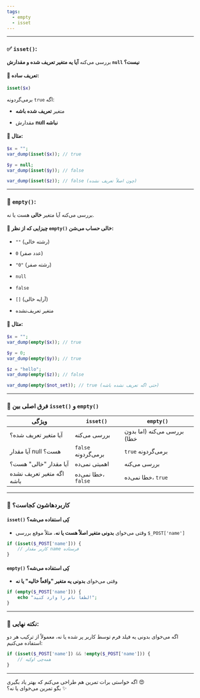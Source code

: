 ```yaml
---
tags:
  - empty
  - isset
---
```



---

### ✅ `isset()`:

بررسی می‌کنه **آیا یه متغیر تعریف شده و مقدارش `null` نیست؟**

#### 🧠 تعریف ساده:

```php
isset($x)
```

برمی‌گردونه `true` اگه:

- متغیر **تعریف شده باشه**
    
- مقدارش **null نباشه**
    

#### 📌 مثال:

```php
$x = "";
var_dump(isset($x)); // true

$y = null;
var_dump(isset($y)); // false

var_dump(isset($z)); // false (چون اصلاً تعریف نشده)
```

---

### 🧪 `empty()`:

بررسی می‌کنه آیا متغیر **خالی** هست یا نه.

#### 🧠 چیزایی که از نظر `empty()` خالی حساب می‌شن:

- `""` (رشته خالی)
    
- `0` (عدد صفر)
    
- `"0"` (رشته صفر)
    
- `null`
    
- `false`
    
- `[]` (آرایه خالی)
    
- متغیر تعریف‌نشده
    

#### 📌 مثال:

```php
$x = "";
var_dump(empty($x)); // true

$y = 0;
var_dump(empty($y)); // true

$z = "hello";
var_dump(empty($z)); // false

var_dump(empty($not_set)); // true (حتی اگه تعریف نشده باشه)
```

---

### 📌 فرق اصلی بین `isset()` و `empty()`

| ویژگی                     | `isset()`           | `empty()`                   |
| ------------------------- | ------------------- | --------------------------- |
| آیا متغیر تعریف شده؟      | بررسی می‌کنه        | بررسی می‌کنه (اما بدون خطا) |
| آیا مقدار null هست؟       | `false` برمی‌گردونه | `true` برمی‌گردونه          |
| آیا مقدار "خالی" هست؟     | اهمیتی نمی‌ده       | بررسی می‌کنه                |
| اگه متغیر تعریف نشده باشه | خطا نمی‌ده، `false` | خطا نمی‌ده، `true`          |

---

### 🎯 کاربردهاشون کجاست؟

#### `isset()` کِی استفاده می‌شه؟

- وقتی می‌خوای **بدونی متغیر اصلاً هست یا نه**، مثلاً موقع بررسی `$_POST['name']`
    

```php
if (isset($_POST['name'])) {
    // کاربر مقدار name فرستاده
}
```

#### `empty()` کِی استفاده می‌شه؟

- وقتی می‌خوای **بدونی یه متغیر "واقعاً خالیه" یا نه**
    

```php
if (empty($_POST['name'])) {
    echo "لطفاً نام را وارد کنید!";
}
```

---

### 📝 نکته نهایی:

اگه می‌خوای بدونی یه فیلد فرم توسط کاربر پر شده یا نه، معمولاً از ترکیب هر دو استفاده می‌کنیم:

```php
if (isset($_POST['name']) && !empty($_POST['name'])) {
    // همه‌چی اوکیه
}
```

---

اگه خواستی برات تمرین هم طراحی می‌کنم که بهتر یاد بگیری 😍  
بگو تمرین می‌خوای یا نه؟ ✨